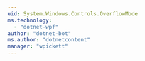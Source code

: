 ```yaml
---
uid: System.Windows.Controls.OverflowMode
ms.technology: 
  - "dotnet-wpf"
author: "dotnet-bot"
ms.author: "dotnetcontent"
manager: "wpickett"
---
```

